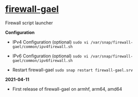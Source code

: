 # [firewall-gael](https://snapcraft.io/firewall-gael)

Firewall script launcher

**Configuration**

* IPv4 Configuration (optional)
`sudo vi /var/snap/firewall-gael/common/ipv4firewall.sh`

* IPv6 Configuration (optional)
`sudo vi /var/snap/firewall-gael/common/ipv6firewall.sh`

* Restart firewall-gael
`sudo snap restart firewall-gael.srv`

**2021-04-11**
* First release of firewall-gael on armhf, arm64, amd64
